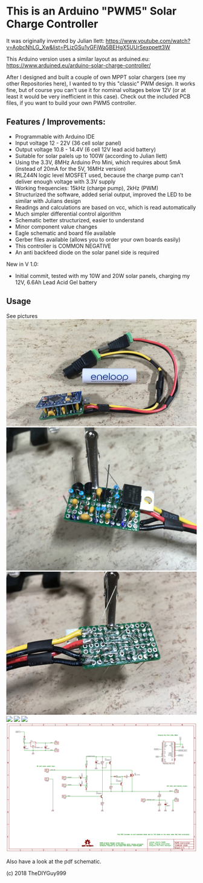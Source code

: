 # This is an Arduino "PWM5" Solar Charge Controller

It was originally invented by Julian Ilett: https://www.youtube.com/watch?v=AobcNhLG_Xw&list=PLjzGSu1yGFjWa5BEHgX5UUrSexppett3W

This Arduino version uses a similar layout as arduined.eu: https://www.arduined.eu/arduino-solar-charge-controller/

After I designed and built a couple of own MPPT solar chargers (see my other Repositories here), I wanted to try this "classic" PWM design.
It works fine, but of course you can't use it for nominal voltages below 12V (or at least it would be very inefficient in this case). Check out the included PCB files, if you want to build your own PWM5 controller.

## Features / Improvements:
- Programmable with Arduino IDE
- Input voltage 12 - 22V (36 cell solar panel)
- Output voltage 10.8 - 14.4V (6 cell 12V lead acid battery)
- Suitable for solar palels up to 100W (according to Julian Ilett)
- Using the 3.3V, 8MHz Arduino Pro Mini, which requires about 5mA (instead of 20mA for the 5V, 16MHz version)
- IRLZ44N logic level MOSFET used, because the charge pump can't deliver enough voltage with 3.3V supply
- Working frequencies: 15kHz (charge pump), 2kHz (PWM)
- Structurized the software, added serial output, improved the LED to be similar with Julians design
- Readings and calculations are based on vcc, which is read automatically
- Much simpler differential control algorithm
- Schematic better structurized, easier to understand
- Minor component value changes
- Eagle schematic and board file available
- Gerber files available (allows you to order your own boards easily)
- This controller is COMMON NEGATIVE
- An anti backfeed diode on the solar panel side is required

New in V 1.0:
- Initial commit, tested with my 10W and 20W solar panels, charging my 12V, 6.6Ah Lead Acid Gel battery

## Usage

See pictures
![](https://github.com/TheDIYGuy999/PWM5/blob/master/1.jpg)
![](https://github.com/TheDIYGuy999/PWM5/blob/master/2.jpg)
![](https://github.com/TheDIYGuy999/PWM5/blob/master/3.jpg)
![](https://github.com/TheDIYGuy999/PWM5/blob/master/Top.jpg)
![](https://github.com/TheDIYGuy999/PWM5/blob/master/Bottom.jpg)
![](https://github.com/TheDIYGuy999/PWM5/blob/master/Board.png)
![](https://github.com/TheDIYGuy999/PWM5/blob/master/Schematic.png)

Also have a look at the pdf schematic.

(c) 2018 TheDIYGuy999
